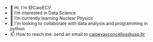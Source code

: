 - 👋 Hi, I’m @CaioECV
- 👀 I’m interested in Data Science
- 🌱 I’m currently learning Nuclear Physics
- 💞️ I'm looking to collaborate with data analysis and programming in python
- 📫 How to reach me: send an email to caioevasconcellos@usp.br

<!---
CaioECV/CaioECV is a ✨ special ✨ repository because its `README.md` (this file) appears on your GitHub profile.
You can click the Preview link to take a look at your changes.
--->
